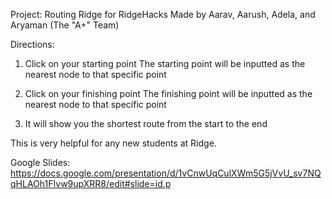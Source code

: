 Project: Routing Ridge for RidgeHacks
Made by Aarav, Aarush, Adela, and Aryaman (The "A+" Team)


Directions:
1. Click on your starting point
The starting point will be inputted as the nearest node to that specific point

3. Click on your finishing point
The finishing point will be inputted as the nearest node to that specific point

5. It will show you the shortest route from the start to the end


This is very helpful for any new students at Ridge.

Google Slides: https://docs.google.com/presentation/d/1vCnwUqCulXWm5G5jVvU_sv7NQqHLAOh1FIvw9upXRR8/edit#slide=id.p
